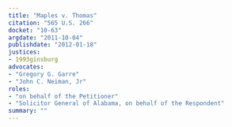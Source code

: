 ```yaml
---
title: "Maples v. Thomas"
citation: "565 U.S. 266"
docket: "10-63"
argdate: "2011-10-04"
publishdate: "2012-01-18"
justices:
- 1993ginsburg
advocates:
- "Gregory G. Garre"
- "John C. Neiman, Jr"
roles:
- "on behalf of the Petitioner"
- "Solicitor General of Alabama, on behalf of the Respondent"
summary: ""
---
```


